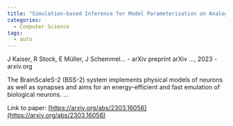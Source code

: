 ```yaml
---
title: "Simulation-based Inference for Model Parameterization on Analog Neuromorphic Hardware"
categories:
  - Computer Science
tags:
  - auto
---
```

J Kaiser, R Stock, E Müller, J Schemmel… - arXiv preprint arXiv …, 2023 - arxiv.org

The BrainScaleS-2 (BSS-2) system implements physical models of neurons as well as synapses and aims for an energy-efficient and fast emulation of biological neurons. …

Link to paper: [https://arxiv.org/abs/2303.16056](https://arxiv.org/abs/2303.16056)
